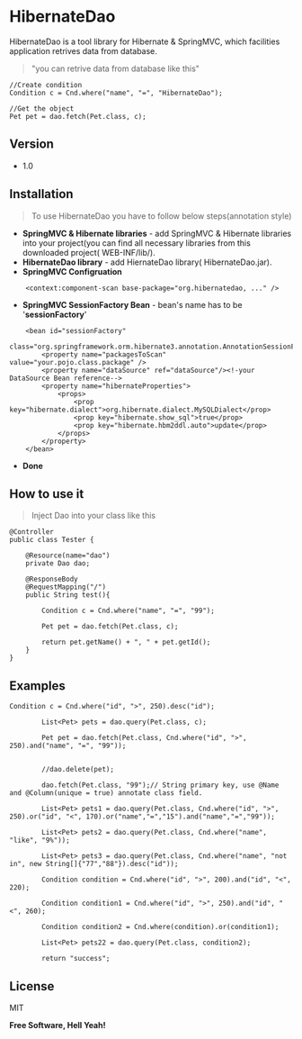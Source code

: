 HibernateDao
=========

HibernateDao is a tool library for Hibernate & SpringMVC, which facilities application retrives data from database.  

 >"you can retrive data from database like this"

 ```
 //Create condition 
 Condition c = Cnd.where("name", "=", "HibernateDao");
 
 //Get the object
 Pet pet = dao.fetch(Pet.class, c);
 
 ```

Version
----
  - 1.0

Installation
-----------
>To use HibernateDao you have to follow below steps(annotation style)

- **SpringMVC & Hibernate libraries** - add SpringMVC & Hibernate libraries into your project(you can find all necessary libraries from this downloaded project( WEB-INF/lib/).
- **HibernateDao library** - add HiernateDao library( HibernateDao.jar).
- **SpringMVC Configruation**<br />
```
    <context:component-scan base-package="org.hibernatedao, ..." />
```
- **SpringMVC SessionFactory Bean** - bean's name has to be '**sessionFactory**'<br />
```
    <bean id="sessionFactory" 
        class="org.springframework.orm.hibernate3.annotation.AnnotationSessionFactoryBean">
        <property name="packagesToScan" value="your.pojo.class.package" />
        <property name="dataSource" ref="dataSource"/><!-your DataSource Bean reference-->
        <property name="hibernateProperties">
            <props>
                <prop key="hibernate.dialect">org.hibernate.dialect.MySQLDialect</prop>
                <prop key="hibernate.show_sql">true</prop>
                <prop key="hibernate.hbm2ddl.auto">update</prop>
            </props>
        </property>
    </bean>
```
- **Done**

How to use it
-----------

> Inject Dao into your class like this 

```
@Controller
public class Tester {

    @Resource(name="dao")
	private Dao dao;
	
	@ResponseBody
	@RequestMapping("/")
	public String test(){
		
		Condition c = Cnd.where("name", "=", "99");
		
		Pet pet = dao.fetch(Pet.class, c);
		
		return pet.getName() + ", " + pet.getId();
	}
}
```

Examples
---

```
Condition c = Cnd.where("id", ">", 250).desc("id");

        List<Pet> pets = dao.query(Pet.class, c);

        Pet pet = dao.fetch(Pet.class, Cnd.where("id", ">", 250).and("name", "=", "99"));


        //dao.delete(pet);

        dao.fetch(Pet.class, "99");// String primary key, use @Name and @Column(unique = true) annotate class field.

        List<Pet> pets1 = dao.query(Pet.class, Cnd.where("id", ">", 250).or("id", "<", 170).or("name","=","15").and("name","=","99"));

        List<Pet> pets2 = dao.query(Pet.class, Cnd.where("name", "like", "9%"));

        List<Pet> pets3 = dao.query(Pet.class, Cnd.where("name", "not in", new String[]{"77","88"}).desc("id"));

        Condition condition = Cnd.where("id", ">", 200).and("id", "<", 220);

        Condition condition1 = Cnd.where("id", ">", 250).and("id", "<", 260);

        Condition condition2 = Cnd.where(condition).or(condition1);

        List<Pet> pets22 = dao.query(Pet.class, condition2);

        return "success";
```


License
----

MIT


**Free Software, Hell Yeah!**


    